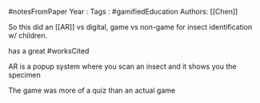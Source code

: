 #notesFromPaper
Year   :
Tags   : #gamifiedEducation
Authors: [[Chen]]

So this did an [[AR]] vs digital, game vs non-game for insect identification w/ children. 

has a great #worksCited

AR is a popup system where you scan an insect and it shows you the specimen

The game was more of a quiz than an actual game
